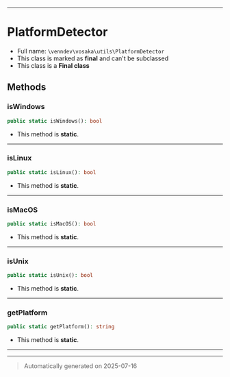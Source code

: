 ***

# PlatformDetector





* Full name: `\venndev\vosaka\utils\PlatformDetector`
* This class is marked as **final** and can't be subclassed
* This class is a **Final class**




## Methods


### isWindows



```php
public static isWindows(): bool
```



* This method is **static**.








***

### isLinux



```php
public static isLinux(): bool
```



* This method is **static**.








***

### isMacOS



```php
public static isMacOS(): bool
```



* This method is **static**.








***

### isUnix



```php
public static isUnix(): bool
```



* This method is **static**.








***

### getPlatform



```php
public static getPlatform(): string
```



* This method is **static**.








***


***
> Automatically generated on 2025-07-16
